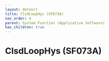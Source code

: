 ```yaml
---
layout: default
title: ClsdLoopHys (SF073A)
nav_order: 4
parent: System Function (Applicative Software)
has_children: true
---
```

# ClsdLoopHys (SF073A)

